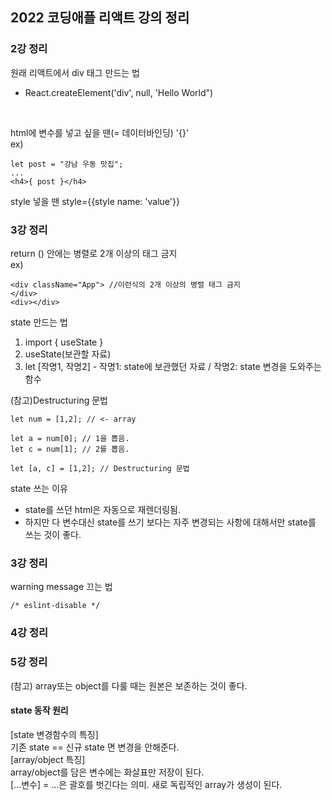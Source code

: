 ## 2022 코딩애플 리액트 강의 정리

### 2강 정리
원래 리액트에서 div 태그 만드는 법
- React.createElement('div', null, 'Hello World")
<br>

html에 변수를 넣고 싶을 땐(= 데이터바인딩) '{}'<br>
ex)
``` 
let post = "강남 우동 맛집";
...
<h4>{ post }</h4>
```

style 넣을 땐 style={{style name: 'value'}}

### 3강 정리
return () 안에는 병렬로 2개 이상의 태그 금지<br>
ex)
```
<div className="App"> //이런식의 2개 이상의 병렬 태그 금지
</div>
<div></div>
```  

state 만드는 법
1. import { useState }
2. useState(보관할 자료)
3. let [작명1, 작명2] - 작명1: state에 보관했던 자료 / 작명2: state 변경을 도와주는 함수

(참고)Destructuring 문법
```
let num = [1,2]; // <- array

let a = num[0]; // 1을 뽑음.
let c = num[1]; // 2를 뽑음.

let [a, c] = [1,2]; // Destructuring 문법
```

state 쓰는 이유
- state를 쓰던 html은 자동으로 재렌더링됨.
- 하지만 다 변수대신 state를 쓰기 보다는 자주 변경되는 사항에 대해서만 state를 쓰는 것이 좋다.

### 3강 정리

warning message 끄는 법 <br>
```
/* eslint-disable */
```

### 4강 정리

### 5강 정리

(참고) array또는 object를 다룰 때는 원본은 보존하는 것이 좋다. <br>

#### state 동작 원리
[state 변경함수의 특징] <br>
기존 state == 신규 state 면 변경을 안해준다. <br>
[array/object 특징] <br>
array/object를 담은 변수에는 화살표만 저장이 된다. <br>
[...변수] = ...은 괄호를 벗긴다는 의미. 새로 독립적인 array가 생성이 된다. <br>


